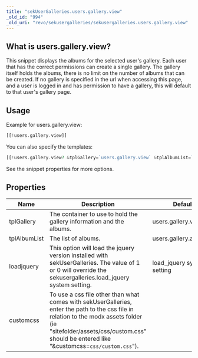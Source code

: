 ```yaml
---
title: "sekUserGalleries.users.gallery.view"
_old_id: "994"
_old_uri: "revo/sekusergalleries/sekusergalleries.users.gallery.view"
---
```


## What is users.gallery.view?

This snippet displays the albums for the selected user's gallery. Each user that has the correct permissions can create a single gallery. The gallery itself holds the albums, there is no limit on the number of albums that can be created. If no gallery is specified in the url when accessing this page, and a user is logged in and has permission to have a gallery, this will default to that user's gallery page.

## Usage

Example for users.gallery.view:

``` php
[[!users.gallery.view]]
```

You can also specify the templates:

``` php
[[!users.gallery.view? &tplGallery=`users.gallery.view` &tplAlbumList=`users.gallery.albumlist`]]
```

See the snippet properties for more options.

## Properties

| Name         | Description                                                                                                                                                                                                                       | Default                     | Version |
| ------------ | --------------------------------------------------------------------------------------------------------------------------------------------------------------------------------------------------------------------------------- | --------------------------- | ------- |
| tplGallery   | The container to use to hold the gallery information and the albums.                                                                                                                                                              | users.gallery.view          | >0.0.1  |
| tplAlbumList | The list of albums.                                                                                                                                                                                                               | users.gallery.albumlist     | >0.0.1  |
| loadjquery   | This option will load the jquery version installed with sekUserGalleries. The value of 1 or 0 will override the sekusergalleries.load\_jquery system setting.                                                                     | load\_jquery system setting | >0.0.3  |
| customcss    | To use a css file other than what comes with sekUserGalleries, enter the path to the css file in relation to the modx assets folder (ie "sitefolder/assets/css/custom.css" should be entered like "&customcss=`css/custom.css`"). |                             | >0.0.3  |